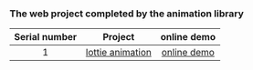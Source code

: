### The web project completed by the animation library

| Serial number |                                            Project                                            |                                online demo                                 |
| :--: | :-------------------------------------------------------------------------------------------: | :----------------------------------------------------------------------: |
|  1   | [lottie animation](https://github.com/eveningwater/my-web-projects/tree/master/animate/1/) | [online demo](https://www.eveningwater.com/my-web-projects/animate/1/) |